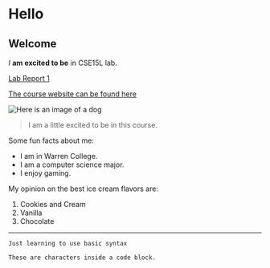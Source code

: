 # Hello
## Welcome

*I* **am excited to be** in CSE15L lab. 


[Lab Report 1](https://hthan18.github.io/cse15l-lab-reports/lab-report-1-week-2.html)

[The course website can be found here](https://sites.google.com/eng.ucsd.edu/cse-15l-spring-2022/home)


![Here is an image of a dog](https://i.pinimg.com/564x/26/e0/61/26e061f714f35992ea60f3aa372eb3cd.jpg)

> I am a little excited to be in this course.

Some fun facts about me:
* I am in Warren College.
* I am a computer science major.
* I enjoy gaming.

My opinion on the best ice cream flavors are:
1. Cookies and Cream
2. Vanilla
3. Chocolate

---
`Just learning to use basic syntax` 

```
These are characters inside a code block.
```